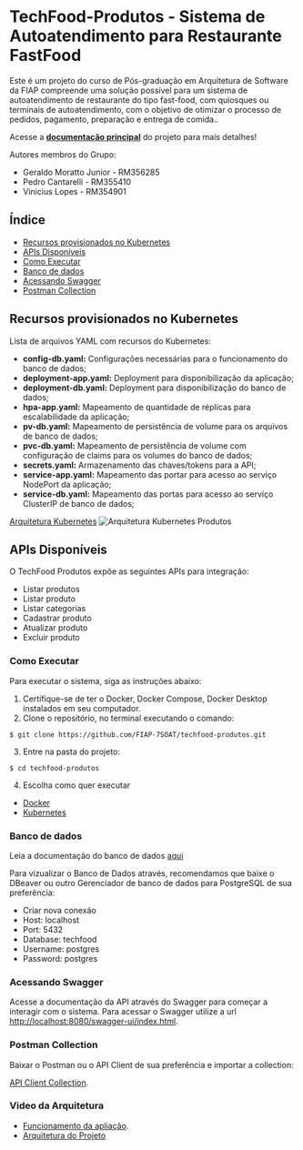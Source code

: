 # TechFood-Produtos - Sistema de Autoatendimento para Restaurante FastFood

Este é um projeto do curso de Pós-graduação em Arquitetura de Software da FIAP compreende uma solução possível para um sistema de autoatendimento de restaurante do tipo fast-food, com quiosques ou terminais de autoatendimento, com o objetivo de otimizar o processo de pedidos, pagamento, preparação e entrega de comida..

Acesse a **[documentação principal](https://github.com/FIAP-7SOAT/techfood-docs)** do projeto para mais detalhes!

Autores membros do Grupo:

- Geraldo Moratto Junior - RM356285
- Pedro Cantarelli - RM355410
- Vinicius Lopes - RM354901

## Índice

- [Recursos provisionados no Kubernetes](#recursos-provisionados-no-kubernetes)
- [APIs Disponíveis](#apis-disponíveis)
- [Como Executar](#como-executar)
- [Banco de dados](#banco-de-dados)
- [Acessando Swagger](#acessando-swagger)
- [Postman Collection](#postman-collection)

## Recursos provisionados no Kubernetes

Lista de arquivos YAML com recursos do Kubernetes:

- **config-db.yaml:** Configurações necessárias para o funcionamento do banco de dados;
- **deployment-app.yaml:** Deployment para disponibilização da aplicação;
- **deployment-db.yaml:** Deployment para disponibilização do banco de dados;
- **hpa-app.yaml:** Mapeamento de quantidade de réplicas para escalabilidade da aplicação;
- **pv-db.yaml:** Mapeamento de persistência de volume para os arquivos de banco de dados;
- **pvc-db.yaml:** Mapeamento de persistência de volume com configuração de claims para os volumes do banco de dados;
- **secrets.yaml:** Armazenamento das chaves/tokens para a API;
- **service-app.yaml:** Mapeamento das portar para acesso ao serviço NodePort da aplicação;
- **service-db.yaml:** Mapeamento das portas para acesso ao serviço ClusterIP de banco de dados;

[Arquitetura Kubernetes](https://www.figma.com/board/JpMG7uY03GHnNY92hHxdb3/Lanchonete-de-Bairro?node-id=0-1&t=W1aQzvEzhq0IOrMn-0)
![Arquitetura Kubernetes Produtos](https://cdn.discordapp.com/attachments/1310749229756448779/1311490228816449566/image.png?ex=67490bf4&is=6747ba74&hm=8c5c0b812968f33377ca10abd31f000f13c4f7b7dfddef1fe5f6f66bd66dedb0&)

## APIs Disponíveis

O TechFood Produtos expõe as seguintes APIs para integração:

- Listar produtos
- Listar produto
- Listar categorias
- Cadastrar produto
- Atualizar produto
- Excluir produto

### Como Executar

Para executar o sistema, siga as instruções abaixo:

1. Certifique-se de ter o Docker, Docker Compose, Docker Desktop instalados em seu computador.
2. Clone o repositório, no terminal executando o comando:

```
$ git clone https://github.com/FIAP-7SOAT/techfood-produtos.git
```

3. Entre na pasta do projeto:

```
$ cd techfood-produtos
```

4. Escolha como quer executar

- [Docker](docs/docker.md)
- [Kubernetes](docs/kubernetes.md)

### Banco de dados

Leia a documentação do banco de dados [aqui](docs/database.md)

Para vizualizar o Banco de Dados através, recomendamos que baixe o DBeaver ou outro Gerenciador de banco de dados para PostgreSQL de sua preferência:

- Criar nova conexão
- Host: localhost
- Port: 5432
- Database: techfood
- Username: postgres
- Password: postgres

### Acessando Swagger

Acesse a documentação da API através do Swagger para começar a interagir com o sistema.
Para acessar o Swagger utilize a url [http://localhost:8080/swagger-ui/index.html](http://localhost:8080/swagger-ui/index.html).

### Postman Collection

Baixar o Postman ou o API Client de sua preferência e importar a collection:

[API Client Collection](src/main/resources/collection/fiap_techfood_postman_collection.json).

### Video da Arquitetura

- [Funcionamento da apliação](https://www.youtube.com/watch?v=33iDsv87Nnc&ab_channel=PedroCantarelli).
- [Arquitetura do Projeto](https://www.youtube.com/watch?v=a7mExdMBwO4&ab_channel=PedroCantarelli)
